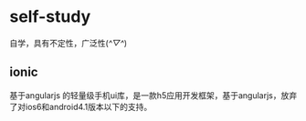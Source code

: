 # self-study
自学，具有不定性，广泛性(*^▽^*)

## ionic
基于angularjs 的轻量级手机ui库，是一款h5应用开发框架，基于angularjs，放弃了对ios6和android4.1版本以下的支持。
